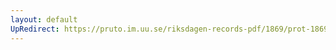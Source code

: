 ```yaml
---
layout: default
UpRedirect: https://pruto.im.uu.se/riksdagen-records-pdf/1869/prot-1869--ak--305/prot-1869--ak--305_049.pdf
---
```

